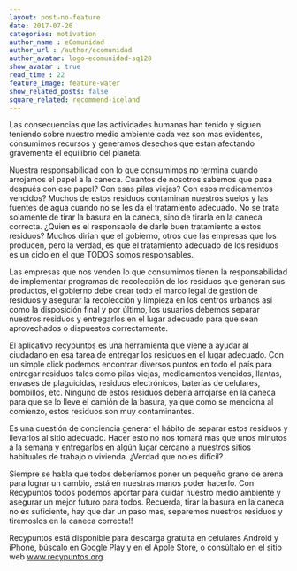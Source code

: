 ```yaml
---
layout: post-no-feature
date: 2017-07-26
categories: motivation
author_name : eComunidad
author_url : /author/ecomunidad
author_avatar: logo-ecomunidad-sq128
show_avatar : true
read_time : 22
feature_image: feature-water
show_related_posts: false
square_related: recommend-iceland
---
```


Las consecuencias que las actividades humanas han tenido y siguen teniendo sobre nuestro medio ambiente cada vez son mas evidentes, consumimos recursos y generamos desechos que están afectando gravemente el equilibrio del planeta.

Nuestra responsabilidad con lo que consumimos no termina cuando arrojamos el papel a la caneca. Cuantos de nosotros sabemos que pasa después con ese papel? Con esas pilas viejas? Con esos medicamentos vencidos? Muchos de estos residuos contaminan nuestros suelos y las fuentes de agua cuando no se les da el tratamiento adecuado. No se trata solamente de tirar la basura en la caneca, sino de tirarla en la caneca correcta. ¿Quien es el responsable de darle buen tratamiento a estos residuos? Muchos dirían que el gobierno, otros que las empresas que los producen, pero la verdad, es que el tratamiento adecuado de los residuos es un ciclo en el que TODOS somos responsables.

Las empresas que nos venden lo que consumimos tienen la responsabilidad de implementar programas de recolección de los residuos que generan sus productos, el gobierno debe crear todo el marco legal de gestión de residuos y asegurar la recolección y limpieza en los centros urbanos así como la disposición final y por último, los usuarios debemos separar nuestros residuos y entregarlos en el lugar adecuado para que sean aprovechados o dispuestos correctamente.

El aplicativo recypuntos es una herramienta que viene a ayudar al ciudadano en esa tarea de entregar los residuos en el lugar adecuado. Con un simple click podemos encontrar diversos puntos en todo el país para entregar residuos tales como pilas viejas, medicamentos vencidos, llantas, envases de plaguicidas, residuos electrónicos, baterías de celulares, bombillos, etc. Ninguno de estos residuos debería arrojarse en la caneca para que se lo lleve el camión de la basura, ya que como se menciona al comienzo, estos residuos son muy contaminantes.

Es una cuestión de conciencia generar el hábito de separar estos residuos y llevarlos al sitio adecuado. Hacer esto no nos tomará mas que unos minutos a la semana y entregarlos en algún lugar cercano a nuestros sitios habituales de trabajo o vivienda. ¿Verdad que no es difícil?

Siempre se habla que todos deberíamos poner un pequeño grano de arena para lograr un cambio, está en nuestras manos poder hacerlo. Con Recypuntos todos podemos aportar para cuidar nuestro medio ambiente y asegurar un mejor futuro para todos. Recuerda, tirar la basura en la caneca no es suficiente, hay que dar un paso mas, separemos nuestros residuos y tirémoslos en la caneca correcta!!

Recypuntos está disponible para descarga gratuita en celulares Android y iPhone, búscalo en Google Play  y en el Apple Store, o consúltalo en el sitio web www.recypuntos.org.

